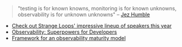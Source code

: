 > "testing is for known knowns, monitoring is for known unknowns, observability is for unknown unknowns" – [Jez Humble](https://twitter.com/jezhumble)

- [Check out Strange Loops' impressive lineup of speakers this year](https://thestrangeloop.com/2019/sessions.html)
- [Observability: Superpowers for Developers](https://www.thestrangeloop.com/2019/observability-superpowers-for-developers.html)
- [Framework for an observability maturity model](https://www.honeycomb.io/wp-content/uploads/2019/06/Framework-for-an-Observability-Maturity-Model.pdf)